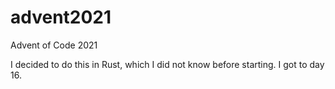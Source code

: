 # advent2021
Advent of Code 2021

I decided to do this in Rust, which I did not know before starting.  I got to day 16.
